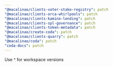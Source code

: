 ```yaml
---
"@macalinao/clients-voter-stake-registry": patch
"@macalinao/clients-orca-whirlpools": patch
"@macalinao/clients-kamino-lending": patch
"@macalinao/clients-spl-governance": patch
"@macalinao/clients-token-metadata": patch
"@macalinao/create-coda": patch
"@macalinao/clients-quarry": patch
"@macalinao/coda": patch
"coda-docs": patch
---
```


Use ^ for workspace versions

